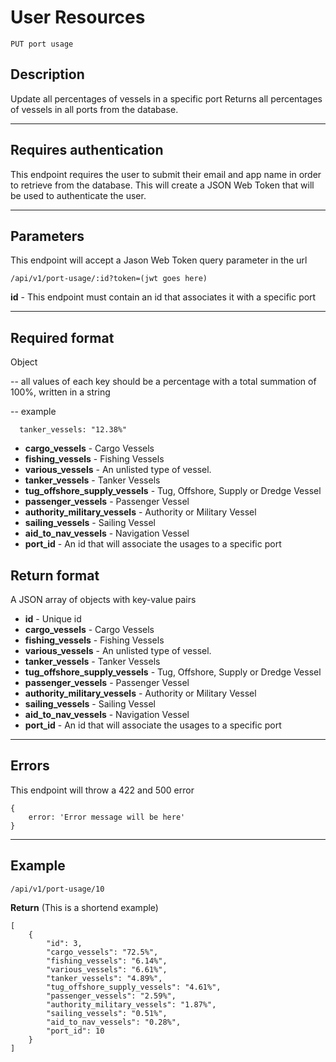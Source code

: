 # User Resources

    PUT port usage

## Description
Update all percentages of vessels in a specific port
Returns all percentages of vessels in all ports from the database.

***

## Requires authentication
This endpoint requires the user to submit their email and app name in order to retrieve from the database.  This will create a JSON Web Token that will be used to authenticate the user.

***

## Parameters
This endpoint will accept a Jason Web Token query parameter in the url

    /api/v1/port-usage/:id?token=(jwt goes here)
    
**id** - This endpoint must contain an id that associates it with a specific port

***

## Required format
Object

  -- all values of each key should be a percentage with a total summation of 100%, written in a string
  
  -- example
      
      tanker_vessels: "12.38%"

- **cargo_vessels** - Cargo Vessels
- **fishing_vessels** - Fishing Vessels
- **various_vessels** - An unlisted type of vessel.
- **tanker_vessels** - Tanker Vessels
- **tug_offshore_supply_vessels** - Tug, Offshore, Supply or Dredge Vessel
- **passenger_vessels** - Passenger Vessel
- **authority_military_vessels** - Authority or Military Vessel
- **sailing_vessels** - Sailing Vessel
- **aid_to_nav_vessels** - Navigation Vessel
- **port_id** - An id that will associate the usages to a specific port

## Return format

A JSON array of objects with key-value pairs

- **id**  - Unique id
- **cargo_vessels** - Cargo Vessels
- **fishing_vessels** - Fishing Vessels
- **various_vessels** - An unlisted type of vessel.
- **tanker_vessels** - Tanker Vessels
- **tug_offshore_supply_vessels** - Tug, Offshore, Supply or Dredge Vessel
- **passenger_vessels** - Passenger Vessel
- **authority_military_vessels** - Authority or Military Vessel
- **sailing_vessels** - Sailing Vessel
- **aid_to_nav_vessels** - Navigation Vessel
- **port_id** - An id that will associate the usages to a specific port

***

## Errors
This endpoint will throw a 422  and 500 error

```
{ 
	error: 'Error message will be here'
}
```

***

## Example

    /api/v1/port-usage/10

**Return** (This is a shortend example)

``` 
[
	{
		"id": 3,
	    "cargo_vessels": "72.5%",
	    "fishing_vessels": "6.14%",
	    "various_vessels": "6.61%",
	    "tanker_vessels": "4.89%",
	    "tug_offshore_supply_vessels": "4.61%",
	    "passenger_vessels": "2.59%",
	    "authority_military_vessels": "1.87%",
	    "sailing_vessels": "0.51%",
	    "aid_to_nav_vessels": "0.28%",
	    "port_id": 10
    }
]
```